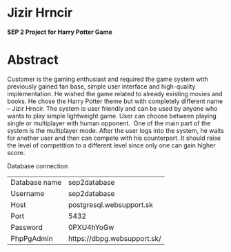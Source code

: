 # Jizir Hrncir
**SEP 2 Project for Harry Potter Game**

# Abstract

Customer is the gaming enthusiast and required the game system with previously gained fan base, simple user interface and high-quality implementation. He wished the game related to already existing movies and books. He chose the Harry Potter theme but with completely different name – Jizir Hrncir. The system is user friendly and can be used by anyone who wants to play simple lightweight game. User can choose between playing single or multiplayer with human opponent.  One of the main part of the system is the multiplayer mode. After the user logs into the system, he waits for another user and then can compete with his counterpart. It should raise the level of competition to a different level since only one can gain higher score.

Database connection <br>
<table>
  <tr>
    <td>Database name</td>
    <td>sep2database</td>
  </tr>
  <tr>
    <td>Username</td>
    <td>sep2database</td>
  </tr>
  <tr>
    <td>Host</td>
    <td>postgresql.websupport.sk</td>
  </tr>
  <tr>
     <td>Port</td>
     <td>5432</td>
  </tr>
  <tr>
     <td>Password</td>
     <td>0PXU4hYoGw</td>
  </tr>
  <tr>
     <td>PhpPgAdmin</td>
     <td>https://dbpg.websupport.sk/</td>
  </tr>
</table>
